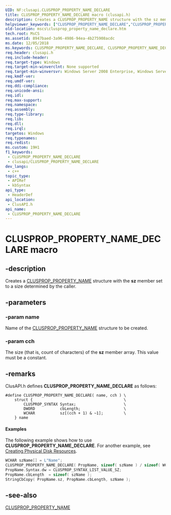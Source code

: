 ```yaml
---
UID: NF:clusapi.CLUSPROP_PROPERTY_NAME_DECLARE
title: CLUSPROP_PROPERTY_NAME_DECLARE macro (clusapi.h)
description: Creates a CLUSPROP_PROPERTY_NAME structure with the sz member set to a size determined by the caller.
helpviewer_keywords: ["CLUSPROP_PROPERTY_NAME_DECLARE","CLUSPROP_PROPERTY_NAME_DECLARE macro [Failover Cluster]","_wolf_clusprop_property_name_declare","clusapi/CLUSPROP_PROPERTY_NAME_DECLARE","mscs.clusprop_property_name_declare"]
old-location: mscs\clusprop_property_name_declare.htm
tech.root: MsCS
ms.assetid: 8947baed-3a96-4986-94ea-4b275908acdc
ms.date: 12/05/2018
ms.keywords: CLUSPROP_PROPERTY_NAME_DECLARE, CLUSPROP_PROPERTY_NAME_DECLARE macro [Failover Cluster], _wolf_clusprop_property_name_declare, clusapi/CLUSPROP_PROPERTY_NAME_DECLARE, mscs.clusprop_property_name_declare
req.header: clusapi.h
req.include-header: 
req.target-type: Windows
req.target-min-winverclnt: None supported
req.target-min-winversvr: Windows Server 2008 Enterprise, Windows Server 2008 Datacenter
req.kmdf-ver: 
req.umdf-ver: 
req.ddi-compliance: 
req.unicode-ansi: 
req.idl: 
req.max-support: 
req.namespace: 
req.assembly: 
req.type-library: 
req.lib: 
req.dll: 
req.irql: 
targetos: Windows
req.typenames: 
req.redist: 
ms.custom: 19H1
f1_keywords:
 - CLUSPROP_PROPERTY_NAME_DECLARE
 - clusapi/CLUSPROP_PROPERTY_NAME_DECLARE
dev_langs:
 - c++
topic_type:
 - APIRef
 - kbSyntax
api_type:
 - HeaderDef
api_location:
 - ClusAPI.h
api_name:
 - CLUSPROP_PROPERTY_NAME_DECLARE
---
```


# CLUSPROP_PROPERTY_NAME_DECLARE macro


## -description

Creates a <a href="/previous-versions/windows/desktop/legacy/aa368382(v=vs.85)">CLUSPROP_PROPERTY_NAME</a> structure with 
    the <b>sz</b> member set to a size determined by the caller.

## -parameters

### -param name

Name of the <a href="/previous-versions/windows/desktop/legacy/aa368382(v=vs.85)">CLUSPROP_PROPERTY_NAME</a> 
      structure to be created.

### -param cch

The size (that is, count of characters) of the <b>sz</b> member array. This value must 
      be a constant.

## -remarks

ClusAPI.h defines 
    <b>CLUSPROP_PROPERTY_NAME_DECLARE</b> as follows:


``` syntax
#define CLUSPROP_PROPERTY_NAME_DECLARE( name, cch ) \
    struct {                                        \
        CLUSPROP_SYNTAX Syntax;                     \
        DWORD           cbLength;                   \
        WCHAR           sz[(cch + 1) & ~1];         \
    } name
```


#### Examples

The following example shows how to use 
     <b>CLUSPROP_PROPERTY_NAME_DECLARE</b>. For 
     another example, see 
     <a href="/previous-versions/windows/desktop/mscs/creating-physical-disk-resources">Creating Physical Disk Resources</a>.


```cpp
WCHAR szName[] = L"Name";
CLUSPROP_PROPERTY_NAME_DECLARE( PropName, sizeof( szName ) / sizeof( WCHAR ) );
PropName.Syntax.dw = CLUSPROP_SYNTAX_LIST_VALUE_SZ;
PropName.cbLength  = sizeof( szName );
StringCbCopy( PropName.sz, PropName.cbLength, szName );

```

## -see-also

<a href="/previous-versions/windows/desktop/legacy/aa368382(v=vs.85)">CLUSPROP_PROPERTY_NAME</a>
